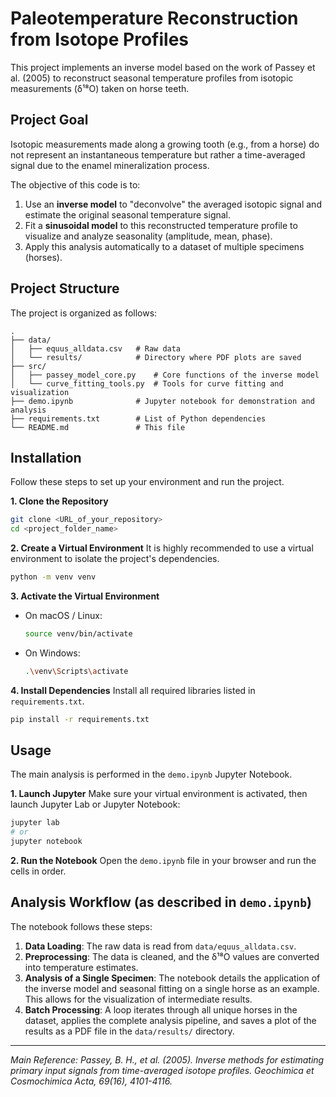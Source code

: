 # Paleotemperature Reconstruction from Isotope Profiles

This project implements an inverse model based on the work of Passey et al. (2005) to reconstruct seasonal temperature profiles from isotopic measurements (δ¹⁸O) taken on horse teeth.

## Project Goal

Isotopic measurements made along a growing tooth (e.g., from a horse) do not represent an instantaneous temperature but rather a time-averaged signal due to the enamel mineralization process.

The objective of this code is to:
1.  Use an **inverse model** to "deconvolve" the averaged isotopic signal and estimate the original seasonal temperature signal.
2.  Fit a **sinusoidal model** to this reconstructed temperature profile to visualize and analyze seasonality (amplitude, mean, phase).
3.  Apply this analysis automatically to a dataset of multiple specimens (horses).

## Project Structure

The project is organized as follows:

```
.
├── data/
│   ├── equus_alldata.csv   # Raw data
│   └── results/            # Directory where PDF plots are saved
├── src/
│   ├── passey_model_core.py    # Core functions of the inverse model
│   └── curve_fitting_tools.py  # Tools for curve fitting and visualization
├── demo.ipynb              # Jupyter notebook for demonstration and analysis
├── requirements.txt        # List of Python dependencies
└── README.md               # This file
```

## Installation

Follow these steps to set up your environment and run the project.

**1. Clone the Repository**
```bash
git clone <URL_of_your_repository>
cd <project_folder_name>
```

**2. Create a Virtual Environment**
It is highly recommended to use a virtual environment to isolate the project's dependencies.
```bash
python -m venv venv
```

**3. Activate the Virtual Environment**
* On macOS / Linux:
    ```bash
    source venv/bin/activate
    ```
* On Windows:
    ```bash
    .\venv\Scripts\activate
    ```

**4. Install Dependencies**
Install all required libraries listed in `requirements.txt`.
```bash
pip install -r requirements.txt
```

## Usage

The main analysis is performed in the `demo.ipynb` Jupyter Notebook.

**1. Launch Jupyter**
Make sure your virtual environment is activated, then launch Jupyter Lab or Jupyter Notebook:
```bash
jupyter lab
# or
jupyter notebook
```

**2. Run the Notebook**
Open the `demo.ipynb` file in your browser and run the cells in order.

## Analysis Workflow (as described in `demo.ipynb`)

The notebook follows these steps:
1.  **Data Loading**: The raw data is read from `data/equus_alldata.csv`.
2.  **Preprocessing**: The data is cleaned, and the δ¹⁸O values are converted into temperature estimates.
3.  **Analysis of a Single Specimen**: The notebook details the application of the inverse model and seasonal fitting on a single horse as an example. This allows for the visualization of intermediate results.
4.  **Batch Processing**: A loop iterates through all unique horses in the dataset, applies the complete analysis pipeline, and saves a plot of the results as a PDF file in the `data/results/` directory.

---
*Main Reference: Passey, B. H., et al. (2005). Inverse methods for estimating primary input signals from time-averaged isotope profiles. Geochimica et Cosmochimica Acta, 69(16), 4101-4116.*